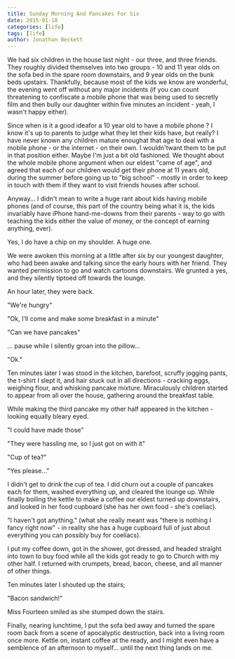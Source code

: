 ```yaml
---
title: Sunday Morning And Pancakes For Six
date: 2015-01-18
categories: [life]
tags: [life]
author: Jonathan Beckett
---
```


We had six children in the house last night - our three, and three friends. They roughly divided themselves into two groups - 10 and 11 year olds on the sofa bed in the spare room downstairs, and 9 year olds on the bunk beds upstairs. Thankfully, because most of the kids we know are wonderful, the evening went off without any major incidents (if you can count threatening to confiscate a mobile phone that was being used to secretly film and then bully our daughter within five minutes an incident - yeah, I wasn't happy either).

Since when is it a good ideafor a 10 year old to have a mobile phone ? I know it's up to parents to judge what they let their kids have, but really? I have never known any children mature enoughat that age to deal with a mobile phone - or the internet - on their own. I wouldn'twant them to be put in that position either. Maybe I'm just a bit old fashioned. We thought about the whole mobile phone argument when our eldest "came of age", and agreed that each of our children would get their phone at 11 years old, during the summer before going up to "big school" - mostly in order to keep in touch with them if they want to visit friends houses after school.

Anyway... I didn't mean to write a huge rant about kids having mobile phones (and of course, this part of the country being what it is, the kids invariably have iPhone hand-me-downs from their parents - way to go with teaching the kids either the value of money, or the concept of earning anything, ever).

Yes, I do have a chip on my shoulder. A huge one.

We were awoken this morning at a little after six by our youngest daughter, who had been awake and talking since the early hours with her friend. They wanted permission to go and watch cartoons downstairs. We grunted a yes, and they silently tiptoed off towards the lounge.

An hour later, they were back.

"We're hungry"

"Ok, I'll come and make some breakfast in a minute"

"Can we have pancakes"

... pause while I silently groan into the pillow...

"Ok."

Ten minutes later I was stood in the kitchen, barefoot, scruffy jogging pants, the t-shirt I slept it, and hair stuck out in all directions - cracking eggs, weighing flour, and whisking pancake mixture. Miraculously children started to appear from all over the house, gathering around the breakfast table.

While making the third pancake my other half appeared in the kitchen - looking equally bleary eyed.

"I could have made those"

"They were hassling me, so I just got on with it"

"Cup of tea?"

"Yes please..."

I didn't get to drink the cup of tea. I did churn out a couple of pancakes each for them, washed everything up, and cleared the lounge up. While finally boiling the kettle to make a coffee our eldest turned up downstairs, and looked in her food cupboard (she has her own food - she's coeliac).

"I haven't got anything." (what she really meant was "there is nothing I fancy right now" - in reality she has a huge cupboard full of just about everything you can possibly buy for coeliacs).

I put my coffee down, got in the shower, got dressed, and headed straight into town to buy food while all the kids got ready to go to Church with my other half. I returned with crumpets, bread, bacon, cheese, and all manner of other things.

Ten minutes later I shouted up the stairs;

"Bacon sandwich!"

Miss Fourteen smiled as she stumped down the stairs.

Finally, nearing lunchtime, I put the sofa bed away and turned the spare room back from a scene of apocalyptic destruction, back into a living room once more. Kettle on, instant coffee at the ready, and I might even have a semblence of an afternoon to myself... until the next thing lands on me.
